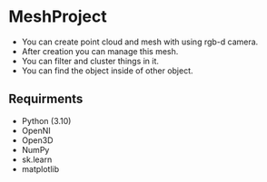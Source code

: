 # MeshProject
- You can create point cloud and mesh with using rgb-d camera. 
- After creation you can manage this mesh. 
- You can filter and cluster things in it. 
- You can find the object inside of other object.
## Requirments

- Python (3.10)
- OpenNI
- Open3D
- NumPy
- sk.learn
- matplotlib




